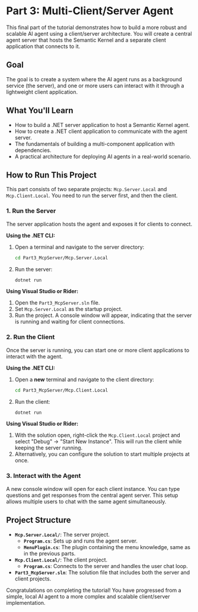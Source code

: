 # Part 3: Multi-Client/Server Agent

This final part of the tutorial demonstrates how to build a more robust and scalable AI agent using a client/server architecture. You will create a central agent server that hosts the Semantic Kernel and a separate client application that connects to it.

## Goal

The goal is to create a system where the AI agent runs as a background service (the server), and one or more users can interact with it through a lightweight client application.

## What You'll Learn

- How to build a .NET server application to host a Semantic Kernel agent.
- How to create a .NET client application to communicate with the agent server.
- The fundamentals of building a multi-component application with dependencies.
- A practical architecture for deploying AI agents in a real-world scenario.

## How to Run This Project

This part consists of two separate projects: `Mcp.Server.Local` and `Mcp.Client.Local`. You need to run the server first, and then the client.

### 1. Run the Server

The server application hosts the agent and exposes it for clients to connect.

**Using the .NET CLI:**

1.  Open a terminal and navigate to the server directory:
    ```bash
    cd Part3_McpServer/Mcp.Server.Local
    ```
2.  Run the server:
    ```bash
    dotnet run
    ```

**Using Visual Studio or Rider:**

1.  Open the `Part3_McpServer.sln` file.
2.  Set `Mcp.Server.Local` as the startup project.
3.  Run the project. A console window will appear, indicating that the server is running and waiting for client connections.

### 2. Run the Client

Once the server is running, you can start one or more client applications to interact with the agent.

**Using the .NET CLI:**

1.  Open a **new** terminal and navigate to the client directory:
    ```bash
    cd Part3_McpServer/Mcp.Client.Local
    ```
2.  Run the client:
    ```bash
    dotnet run
    ```

**Using Visual Studio or Rider:**

1.  With the solution open, right-click the `Mcp.Client.Local` project and select "Debug" -> "Start New Instance". This will run the client while keeping the server running.
2.  Alternatively, you can configure the solution to start multiple projects at once.

### 3. Interact with the Agent

A new console window will open for each client instance. You can type questions and get responses from the central agent server. This setup allows multiple users to chat with the same agent simultaneously.

## Project Structure

- **`Mcp.Server.Local/`**: The server project.
  - **`Program.cs`**: Sets up and runs the agent server.
  - **`MenuPlugin.cs`**: The plugin containing the menu knowledge, same as in the previous parts.
- **`Mcp.Client.Local/`**: The client project.
  - **`Program.cs`**: Connects to the server and handles the user chat loop.
- **`Part3_McpServer.sln`**: The solution file that includes both the server and client projects.

Congratulations on completing the tutorial! You have progressed from a simple, local AI agent to a more complex and scalable client/server implementation. 